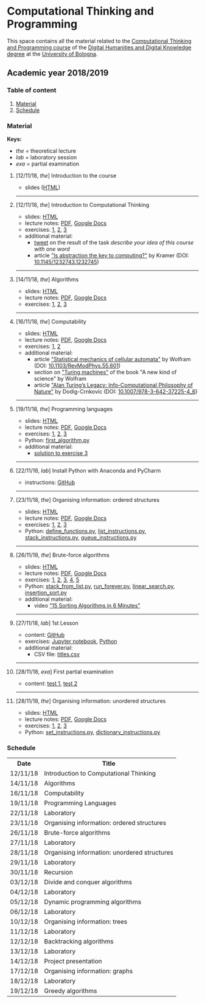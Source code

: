 # Computational Thinking and Programming

This space contains all the material related to the [Computational Thinking and Programming course](http://www.artshumanitiesculturalheritage.unibo.it/en/programmes/course-unit-catalogue/course-unit/2018/424624) of the [Digital Humanities and Digital Knowledge degree](https://corsi.unibo.it/2cycle/DigitalHumanitiesKnowledge) at the [University of Bologna](http://www.unibo.it/en).

## Academic year 2018/2019

### Table of content

1. [Material](#material)
2. [Schedule](#schedule)

### Material

**Keys:** 
* *the* = theoretical lecture
* *lab* = laboratory session
* *exa* = partial examination

1. [12/11/18, *the*] Introduction to the course
   * slides ([HTML](https://comp-think.github.io/2018-2019/slides/00%20-%20Course%20introduction.html))
   <hr />
2. [12/11/18, *the*] Introduction to Computational Thinking 
   * slides: [HTML](https://comp-think.github.io/2018-2019/slides/01%20-%20Introduction%20to%20Computational%20Thinking.html)
   * lecture notes: [PDF](https://comp-think.github.io/2018-2019/lecture-notes/01%20-%20Introduction%20to%20Computational%20Thinking.pdf), [Google Docs](https://tinyurl.com/comp-think-01)
   * exercises: [1](https://github.com/comp-think/2018-2019/issues/1), [2](https://github.com/comp-think/2018-2019/issues/2), [3](https://github.com/comp-think/2018-2019/issues/3)
   * additional material:
       * [tweet](https://twitter.com/essepuntato/status/1063745214706266113) on the result of the task *describe your idea of this course with one word*
       * article ["Is abstraction the key to computing?"](https://www.ics.uci.edu/~andre/informatics223s2007/kramer.pdf) by Kramer (DOI: [10.1145/1232743.1232745](https://doi.org/10.1145/1232743.1232745))
   <hr />

3. [14/11/18, *the*] Algorithms
    * slides: [HTML](https://comp-think.github.io/2018-2019/slides/02%20-%20Algorithms.html)
    * lecture notes: [PDF](https://comp-think.github.io/2018-2019/lecture-notes/02%20-%20Algorithms.pdf), [Google Docs](https://tinyurl.com/comp-think-02)
    * exercises: [1](https://github.com/comp-think/2018-2019/issues/4), [2](https://github.com/comp-think/2018-2019/issues/5), [3](https://github.com/comp-think/2018-2019/issues/6)
    <hr />

4. [16/11/18, *the*] Computability
    * slides: [HTML](https://comp-think.github.io/2018-2019/slides/03%20-%20Computability.html)
    * lecture notes: [PDF](https://comp-think.github.io/2018-2019/lecture-notes/03%20-%20Computability.pdf), [Google Docs](https://tinyurl.com/comp-think-03)
    * exercises: [1](https://github.com/comp-think/2018-2019/issues/7), [2](https://github.com/comp-think/2018-2019/issues/8)
    * additional material: 
        * article ["Statistical mechanics of cellular automata"](https://journals.aps.org/rmp/pdf/10.1103/RevModPhys.55.601) by Wolfram (DOI: [10.1103/RevModPhys.55.601](https://doi.org/10.1103/RevModPhys.55.601))
        * section on ["Turing machines"](https://www.wolframscience.com/nks/p184--turing-machines/) of the book "A new kind of science" by Wolfram
        * article ["Alan Turing’s Legacy: Info-Computational Philosophy of Nature"](https://arxiv.org/ftp/arxiv/papers/1207/1207.1033.pdf) by Dodig-Crnkovic (DOI: [10.1007/978-3-642-37225-4_6](https://doi.org/10.1007/978-3-642-37225-4_6))
    <hr />

5. [19/11/18, *the*] Programming languages
    * slides: [HTML](https://comp-think.github.io/2018-2019/slides/04%20-%20Programming%20languages.html)
    * lecture notes: [PDF](https://comp-think.github.io/2018-2019/lecture-notes/04%20-%20Programming%20languages.pdf), [Google Docs](https://tinyurl.com/comp-think-04)
    * exercises: [1](https://github.com/comp-think/2018-2019/issues/9), [2](https://github.com/comp-think/2018-2019/issues/10), [3](https://github.com/comp-think/2018-2019/issues/11)
    * Python: [first_algorithm.py](http://comp-think.github.io/2018-2019/python/first_algorithm.py)
    * additional material:
        * [solution to exercise 3](http://comp-think.github.io/2018-2019/python/first_algorithm_ex3.py)
    <hr />

6. [22/11/18, *lab*] Install Python with Anaconda and PyCharm
    * instructions: [GitHub](https://github.com/marilenadaquino/computational_thinking/tree/master/ay-2018-2019/1_lesson)
    <hr />

7. [23/11/18, *the*] Organising information: ordered structures
    * slides: [HTML](https://comp-think.github.io/2018-2019/slides/05%20-%20Organising%20information%20-%20ordered%20structures.html)
    * lecture notes: [PDF](https://comp-think.github.io/2018-2019/lecture-notes/05%20-%20Organising%20information%20-%20ordered%20structures.pdf), [Google Docs](https://tinyurl.com/comp-think-05)
    * exercises: [1](https://github.com/comp-think/2018-2019/issues/12), [2](https://github.com/comp-think/2018-2019/issues/13), [3](https://github.com/comp-think/2018-2019/issues/14)
    * Python: [define_functions.py](http://comp-think.github.io/2018-2019/python/define_functions.py), [list_instructions.py](http://comp-think.github.io/2018-2019/python/list_instructions.py), [stack_instructions.py](http://comp-think.github.io/2018-2019/python/stack_instructions.py), [queue_instructions.py](http://comp-think.github.io/2018-2019/python/queue_instructions.py)
    <hr />

8. [26/11/18, *the*] Brute-force algorithms
   * slides: [HTML](https://comp-think.github.io/2018-2019/slides/06%20-%20Brute-force%20algorithms.html)
   * lecture notes: [PDF](https://comp-think.github.io/2018-2019/lecture-notes/06%20-%20Brute-force%20algorithms.pdf), [Google Docs](https://tinyurl.com/comp-think-06)
   * exercises: [1](https://github.com/comp-think/2018-2019/issues/15), [2](https://github.com/comp-think/2018-2019/issues/16), [3](https://github.com/comp-think/2018-2019/issues/17), [4](https://github.com/comp-think/2018-2019/issues/18), [5](https://github.com/comp-think/2018-2019/issues/19)
   * Python: [stack_from_list.py](http://comp-think.github.io/2018-2019/python/stack_from_list.py), [run_forever.py](http://comp-think.github.io/2018-2019/python/run_forever.py), [linear_search.py](http://comp-think.github.io/2018-2019/python/linear_search.py), [insertion_sort.py](http://comp-think.github.io/2018-2019/python/insertion_sort.py)
   * additional material:
       * video ["15 Sorting Algorithms in 6 Minutes"](https://www.youtube.com/watch?v=kPRA0W1kECg)
   <hr />

9. [27/11/18, *lab*] 1st Lesson
    * content: [GitHub](https://github.com/marilenadaquino/computational_thinking/tree/master/ay-2018-2019/2_3_lesson)
    * exercises: [Jupyter notebook](https://github.com/marilenadaquino/computational_thinking/blob/master/ay-2018-2019/2_3_lesson/Exercise_2.ipynb), [Python](https://raw.githubusercontent.com/marilenadaquino/computational_thinking/master/ay-2018-2019/2_3_lesson/2_3_exercise.py) 
    * additional material:
        * CSV file: [titles.csv](https://github.com/marilenadaquino/computational_thinking/blob/master/ay-2018-2019/2_3_lesson/titles.csv)
    <hr />

10. [28/11/18, *exa*] First partial examination
    * content: [test 1](https://comp-think.github.io/2018-2019/exams/first-partial-examination-01.pdf), [test 2](https://comp-think.github.io/2018-2019/exams/first-partial-examination-02.pdf)
    <hr />

11. [28/11/18, *the*] Organising information: unordered structures
    * slides: [HTML](https://comp-think.github.io/2018-2019/slides/07%20-%20Organising%20information%20-%20unordered%20structures.html)
    * lecture notes: [PDF](https://comp-think.github.io/2018-2019/lecture-notes/07%20-%20Organising%20information%20-%20unordered%20structures.pdf), [Google Docs](https://tinyurl.com/comp-think-07)
    * exercises: [1](https://github.com/comp-think/2018-2019/issues/20), [2](https://github.com/comp-think/2018-2019/issues/21), [3](https://github.com/comp-think/2018-2019/issues/22)
    * Python: [set_instructions.py](http://comp-think.github.io/2018-2019/python/set_instructions.py), [dictionary_instructions.py](http://comp-think.github.io/2018-2019/python/dictionary_instructions.py)

### Schedule

<table>
    <tr><th>Date</th><th>Title</th></tr>
    <tr><td>12/11/18</td><td>Introduction to Computational Thinking</td></tr>
    <tr><td>14/11/18</td><td>Algorithms</td></tr>
    <tr><td>16/11/18</td><td>Computability</td></tr>
    <tr><td>19/11/18</td><td>Programming Languages</td></tr>
    <tr><td>22/11/18</td><td><span>Laboratory</span></td></tr>
    <tr><td>23/11/18</td><td>Organising information: ordered structures</td></tr>
    <tr><td>26/11/18</td><td>Brute-force algorithms</td></tr>
    <tr><td>27/11/18</td><td><span>Laboratory</span></td></tr>
    <tr><td>28/11/18</td><td>Organising information: unordered structures</td></tr>
    <tr><td>29/11/18</td><td><span>Laboratory</span></td></tr>
    <tr><td>30/11/18</td><td>Recursion</td></tr>
    <tr><td>03/12/18</td><td>Divide and conquer algorithms</td></tr>
    <tr><td>04/12/18</td><td><span>Laboratory</span></td></tr>
    <tr><td>05/12/18</td><td>Dynamic programming algorithms</td></tr>
    <tr><td>06/12/18</td><td><span>Laboratory</span></td></tr>
    <tr><td>10/12/18</td><td>Organising information: trees</td></tr>
    <tr><td>11/12/18</td><td><span>Laboratory</span></td></tr>
    <tr><td>12/12/18</td><td>Backtracking algorithms</td></tr>
    <tr><td>13/12/18</td><td><span>Laboratory</span></td></tr>
    <tr><td>14/12/18</td><td>Project presentation</td></tr>
    <tr><td>17/12/18</td><td>Organising information: graphs</td></tr>
    <tr><td>18/12/18</td><td><span>Laboratory</span></td></tr>
    <tr><td>19/12/18</td><td>Greedy algorithms</td></tr>
</table>
